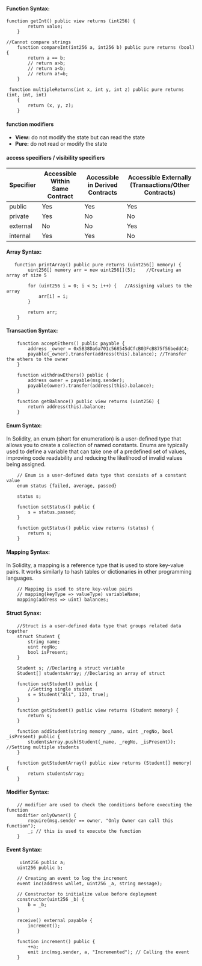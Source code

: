 #### Function Syntax:
```solidity
function getInt() public view returns (int256) {
        return value;
    }

//Cannot compare strings
    function compareInt(int256 a, int256 b) public pure returns (bool) {
        return a == b;
        // return a>b;
        // return a<b;
        // return a!=b;
    }

 function multipleReturns(int x, int y, int z) public pure returns (int, int, int)
    {
        return (x, y, z);
    }
```
#### function modifiers
- **View:** do not modify the state but can read the state
- **Pure:** do not read or modify the state

#### access specifiers / visibility specifiers

| Specifier | Accessible Within Same Contract | Accessible in Derived Contracts | Accessible Externally (Transactions/Other Contracts) |
|-----------|----------------------------------|---------------------------------|------------------------------------------------------|
| public  | Yes                              | Yes                             | Yes                                                  |
| private | Yes                              | No                              | No                                                   |
| external| No                               | No                              | Yes                                                  |
| internal| Yes                              | Yes                             | No                                                   |


#### Array Syntax:
```solidity
   function printArray() public pure returns (uint256[] memory) {
        uint256[] memory arr = new uint256[](5);    //Creating an array of size 5

        for (uint256 i = 0; i < 5; i++) {   //Assigning values to the array
            arr[i] = i;
        }

        return arr;
    }

```

#### Transaction Syntax:
```solidity        
    function acceptEthers() public payable {
        address _owner = 0x5B38Da6a701c568545dCfcB03FcB875f56beddC4;
        payable(_owner).transfer(address(this).balance); //Transfer the ethers to the owner
    }

    function withdrawEthers() public {
        address owner = payable(msg.sender);
        payable(owner).transfer(address(this).balance);
    }

    function getBalance() public view returns (uint256) {
        return address(this).balance;
    }
```

#### Enum Syntax:
In Solidity, an enum (short for enumeration) is a user-defined type that allows you to create a collection of named constants. Enums are typically used to define a variable that can take one of a predefined set of values, improving code readability and reducing the likelihood of invalid values being assigned.

```solidity        
    // Enum is a user-defined data type that consists of a constant value
    enum status {failed, average, passed}

    status s;

    function setStatus() public {
        s = status.passed;
    }

    function getStatus() public view returns (status) {
        return s;
    }
```
#### Mapping Syntax:
In Solidity, a mapping is a reference type that is used to store key-value pairs. It works similarly to hash tables or dictionaries in other programming languages.

```solidity        
    // Mapping is used to store key-value pairs
    // mapping(keyType => valueType) variableName;
    mapping(address => uint) balances;
```

#### Struct Synax:
```solidity        
    //Struct is a user-defined data type that groups related data together
    struct Student {
        string name;
        uint regNo;
        bool isPresent;
    }

    Student s; //Declaring a struct variable
    Student[] studentsArray; //Declaring an array of struct

    function setStudent() public {
        //Setting single student
        s = Student("Ali", 123, true);
    }

    function getStudent() public view returns (Student memory) {
        return s;
    }

    function addStudent(string memory _name, uint _regNo, bool _isPresent) public {
        studentsArray.push(Student(_name, _regNo, _isPresent)); //Setting multiple students
    }

    function getStudentArray() public view returns (Student[] memory) {
        return studentsArray;
    }
```

#### Modifier Syntax:
```solidity        
    // modifier are used to check the conditions before executing the function
    modifier onlyOwner() {
        require(msg.sender == owner, "Only Owner can call this function");
        _; // this is used to execute the function
    }
```

#### Event Syntax:
```solidity        
     uint256 public a;
    uint256 public b;

    // Creating an event to log the increment
    event inc(address wallet, uint256 _a, string message);

    // Constructor to initialize value before deployment
    constructor(uint256 _b) {
        b = _b;
    }

    receive() external payable {
        increment();
    }

    function increment() public {
        ++a;
        emit inc(msg.sender, a, "Incremented"); // Calling the event
    }
```















